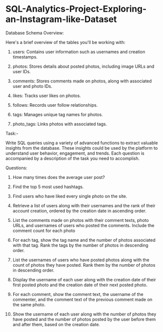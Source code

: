 # SQL-Analytics-Project-Exploring-an-Instagram-like-Dataset

Database Schema Overview:

Here's a brief overview of the tables you'll be working with:

1) users: Contains user information such as usernames and creation timestamps.

2) photos: Stores details about posted photos, including image URLs and user IDs.

3) comments: Stores comments made on photos, along with associated user and photo IDs.

4) likes: Tracks user likes on photos.
5) follows: Records user follow relationships.
6) tags: Manages unique tag names for photos.
7) photo_tags: Links photos with associated tags.


Task:-

Write SQL queries using a variety of advanced functions to extract valuable insights from the database. These insights could be used by the platform to understand user behavior, engagement, and trends. Each question is accompanied by a description of the task you need to accomplish.

Questions:
1) How many times does the average user post?

2) Find the top 5 most used hashtags.

3) Find users who have liked every single photo on the site.

4) Retrieve a list of users along with their usernames and the rank of their account creation, ordered by the creation date in ascending order.

5) List the comments made on photos with their comment texts, photo URLs, and usernames of users who posted the comments. Include the comment count for each photo

6) For each tag, show the tag name and the number of photos associated with that tag. Rank the tags by the number of photos in descending order.

7) List the usernames of users who have posted photos along with the count of photos they have posted. Rank them by the number of photos in descending order.

8) Display the username of each user along with the creation date of their first posted photo and the creation date of their next posted photo.

9) For each comment, show the comment text, the username of the commenter, and the comment text of the previous comment made on the same photo.

10) Show the username of each user along with the number of photos they have posted and the number of photos posted by the user before them and after them, based on the creation date.
